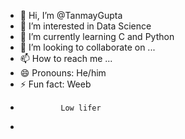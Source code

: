 - 👋 Hi, I’m @TanmayGupta
- 👀 I’m interested in Data Science
- 🌱 I’m currently learning C and Python
- 💞️ I’m looking to collaborate on ...
- 📫 How to reach me ...
- 😄 Pronouns: He/him
- ⚡ Fun fact: Weeb
-              Low lifer
- 

<!---
Dragon-do/Dragon-do is a ✨ special ✨ repository because its `README.md` (this file) appears on your GitHub profile.
You can click the Preview link to take a look at your changes.
--->
